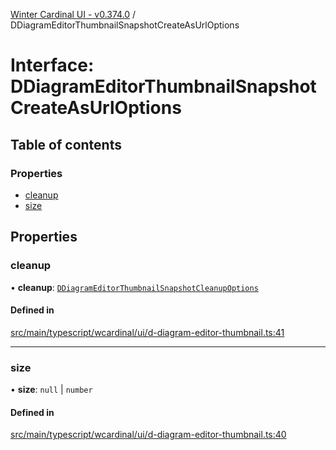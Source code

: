 [Winter Cardinal UI - v0.374.0](../index.md) / DDiagramEditorThumbnailSnapshotCreateAsUrlOptions

# Interface: DDiagramEditorThumbnailSnapshotCreateAsUrlOptions

## Table of contents

### Properties

- [cleanup](DDiagramEditorThumbnailSnapshotCreateAsUrlOptions.md#cleanup)
- [size](DDiagramEditorThumbnailSnapshotCreateAsUrlOptions.md#size)

## Properties

### cleanup

• **cleanup**: [`DDiagramEditorThumbnailSnapshotCleanupOptions`](DDiagramEditorThumbnailSnapshotCleanupOptions.md)

#### Defined in

[src/main/typescript/wcardinal/ui/d-diagram-editor-thumbnail.ts:41](https://github.com/winter-cardinal/winter-cardinal-ui/blob/v0.310.1/src/main/typescript/wcardinal/ui/d-diagram-editor-thumbnail.ts#L41)

___

### size

• **size**: ``null`` \| `number`

#### Defined in

[src/main/typescript/wcardinal/ui/d-diagram-editor-thumbnail.ts:40](https://github.com/winter-cardinal/winter-cardinal-ui/blob/v0.310.1/src/main/typescript/wcardinal/ui/d-diagram-editor-thumbnail.ts#L40)
